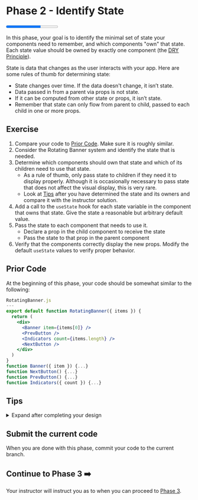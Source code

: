 # Phase 2 - Identify State

<progress value="2" max="3"></progress>

In this phase, your goal is to identify the minimal set of state your components need to remember, and which components "own" that state. Each state value should be owned by exactly one component (the [DRY Principle](https://en.wikipedia.org/wiki/Don%27t_repeat_yourself)).

State is data that changes as the user interacts with your app. Here are some rules of thumb for determining state:

- State changes over time. If the data doesn't change, it isn’t state.
- Data passed in from a parent via props is not state.
- If it can be computed from other state or props, it isn’t state.
- Remember that state can only flow from parent to child, passed to each child in one or more props.

## Exercise

1. Compare your code to [Prior Code](#prior-code). Make sure it is roughly similar.
1. Consider the Rotating Banner system and identify the state that is needed.
1. Determine which components should own that state and which of its children need to use that state.
   - As a rule of thumb, only pass state to children if they need it to display properly. Although it is occasionally necessary to pass state that does not affect the visual display, this is very rare.
   - Look at [Tips](#tips) after you have determined the state and its owners and compare it with the instructor solution.
1. Add a call to the `useState` hook for each state variable in the component that owns that state. Give the state a reasonable but arbitrary default value.
1. Pass the state to each component that needs to use it.
   - Declare a prop in the child component to receive the state
   - Pass the state to that prop in the parent component
1. Verify that the components correctly display the new props. Modify the default `useState` values to verify proper behavior.

## Prior Code

At the beginning of this phase, your code should be somewhat similar to the following:

```jsx
RotatingBanner.js
---
export default function RotatingBanner({ items }) {
  return (
    <div>
      <Banner item={items[0]} />
      <PrevButton />
      <Indicators count={items.length} />
      <NextButton />
    </div>
  )
}
function Banner({ item }) {...}
function NextButton() {...}
function PrevButton() {...}
function Indicators({ count }) {...}
```

## Tips

<details>

  <summary>Expand after completing your design</summary>

- The Rotating Banner system can be completely controlled with one state variable that holds the index of the item currently being displayed.

- The components that use this state are `Banner` and `Indicators`.

  - The item that `Banner` displays depends on the current index.

  - `Indicators` needs to highlight the button corresponding to the current index.

  - `NextButton` and `PrevButton` do _not_ modify their visual display even if the current index changes, so they do not depend on the state.

- Since `RotatingBanner` is the closest parent to those components that depend on the current index, that state should be owned by `RotatingBanner`.

- Note that there are two choices with how `Banner` receives and uses the current index:

  - Pass `items` and `currentIndex` as props, and `Banner` determines which item to display

  - Pass `items[currentIndex]` as a prop, in which case `Banner` depends _indirectly_ on `currentIndex`

  - The second approach is the simplest and minimizes the knowledge that `Banner` has about its context

</details>

## Submit the current code

When you are done with this phase, commit your code to the current branch.

## Continue to Phase 3 ➡️

Your instructor will instruct you as to when you can proceed to [Phase 3](../phase3/).

